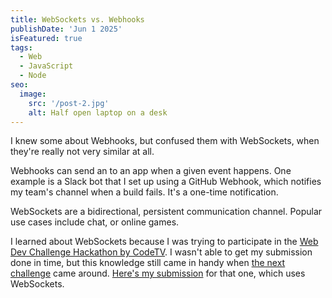 ```yaml
---
title: WebSockets vs. Webhooks
publishDate: 'Jun 1 2025'
isFeatured: true
tags:
  - Web
  - JavaScript
  - Node
seo:
  image:
    src: '/post-2.jpg'
    alt: Half open laptop on a desk
---
```


I knew some about Webhooks, but confused them with WebSockets, when they're really not very similar at all.

Webhooks can send an to an app when a given event happens. One example is a Slack bot that I set up using a GitHub Webhook, which notifies my team's channel when a build fails. It's a one-time notification.

WebSockets are a bidirectional, persistent communication channel. Popular use cases include chat, or online games.

I learned about WebSockets because I was trying to participate in the [Web Dev Challenge Hackathon by CodeTV](https://codetv.dev/blog/web-dev-challenge-hackathon-s2e2-multi-device-game-temporal). I wasn't able to get my submission done in time, but this knowledge still came in handy when [the next challenge](https://codetv.dev/blog/web-dev-challenge-hackathon-s2e3-devious-video-player-mux) came around. [Here's my submission](https://christinas-mux-video-player.vercel.app/) for that one, which uses WebSockets.
